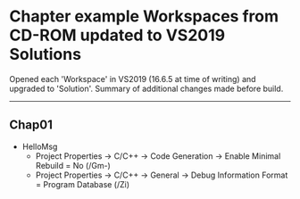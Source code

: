 # Chapter example Workspaces from CD-ROM updated to VS2019 Solutions

Opened each 'Workspace' in VS2019 (16.6.5 at time of writing) and upgraded to 'Solution'. Summary of additional changes made before build.

---

## Chap01

- HelloMsg
  - Project Properties -> C/C++ -> Code Generation -> Enable Minimal Rebuild = No (/Gm-)
  - Project Properties -> C/C++ -> General -> Debug Information Format = Program Database (/Zi)
